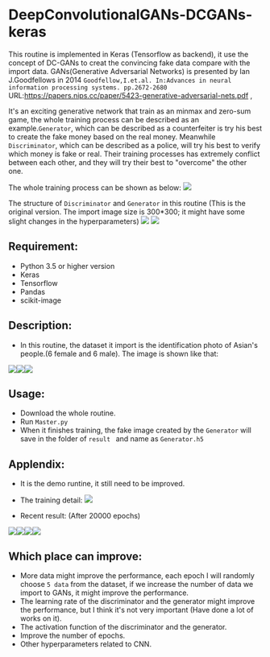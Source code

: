 # DeepConvolutionalGANs-DCGANs-keras
This routine is implemented in Keras (Tensorflow as backend), it use the concept of DC-GANs to creat the convincing fake data compare with the import data. GANs(Generative Adversarial Networks) is presented by Ian J.Goodfellows in 2014 `Goodfellow,I.et.al. In:Advances in neural information processing systems. pp.2672-2680 ` URL:https://papers.nips.cc/paper/5423-generative-adversarial-nets.pdf , 

It's an exciting generative network that train as an minmax and zero-sum game, the whole training process can be described as an example.`Generator`, which can be described as a counterfeiter is try his best to create the fake money based on the real money. Meanwhile `Discriminator`, which can be described as a police, will try his best to verify which money is fake or real. Their training processes has extremely conflict between each other, and they will try their best to "overcome" the other one.

The whole training process can be shown as below:
![](https://raw.githubusercontent.com/q145492675/DCGANs-DeepConvolutionalGANs-keras/master/image1.png)

The structure of `Discriminator` and `Generator` in this routine (This is the original version. The import image size is 300*300; it might have some slight changes in the hyperparameters)
![](https://raw.githubusercontent.com/q145492675/DCGANs-DeepConvolutionalGANs-keras/master/image2.png)
![](https://raw.githubusercontent.com/q145492675/DCGANs-DeepConvolutionalGANs-keras/master/image3.png)

## Requirement:
* Python 3.5 or higher version
* Keras
* Tensorflow
* Pandas
* scikit-image

## Description:
* In this routine, the dataset it import is the identification photo of Asian's people.(6 female and 6 male). The image is shown like that:

![](https://raw.githubusercontent.com/q145492675/DCGANs-DeepConvolutionalGANs-keras/master/DCGANs-DeepConvolutionalGANs-keras-master/DCGANs_keras/GANs_dataset/girl_11.jpg)![](https://raw.githubusercontent.com/q145492675/DCGANs-DeepConvolutionalGANs-keras/master/DCGANs-DeepConvolutionalGANs-keras-master/DCGANs_keras/GANs_dataset/girl_7.jpg)![](https://raw.githubusercontent.com/q145492675/DCGANs-DeepConvolutionalGANs-keras/master/DCGANs-DeepConvolutionalGANs-keras-master/DCGANs_keras/GANs_dataset/man_2.jpg)



## Usage:
* Download the whole routine.
* Run `Master.py` 
* When it finishes training, the fake image created by the `Generator` will save in the folder of `result ` and name as `Generator.h5`


## Applendix:
* It is the demo runtine, it still need to be improved.

* The training detail:
![](https://raw.githubusercontent.com/q145492675/DCGANs-DeepConvolutionalGANs-keras/master/DCGANs-DeepConvolutionalGANs-keras-master/DCGANs_keras/training_detail.png)

* Recent result: (After 20000 epochs)

![](https://raw.githubusercontent.com/q145492675/DCGANs-DeepConvolutionalGANs-keras/master/DCGANs-DeepConvolutionalGANs-keras-master/DCGANs_keras/result/predict/_1.jpg)![](https://raw.githubusercontent.com/q145492675/DCGANs-DeepConvolutionalGANs-keras/master/DCGANs-DeepConvolutionalGANs-keras-master/DCGANs_keras/result/predict/_4.jpg)![](https://raw.githubusercontent.com/q145492675/DCGANs-DeepConvolutionalGANs-keras/master/DCGANs-DeepConvolutionalGANs-keras-master/DCGANs_keras/result/predict/_8.jpg)![](https://raw.githubusercontent.com/q145492675/DCGANs-DeepConvolutionalGANs-keras/master/DCGANs-DeepConvolutionalGANs-keras-master/DCGANs_keras/result/predict/_5.jpg)

## Which place can improve:
* More data might improve the performance, each epoch I will randomly choose `5 data` from the dataset, if we increase the number of data we import to GANs, it might improve the performance.
* The learning rate of the discriminator and the generator might improve the performance, but I think it's not very important (Have done a lot of works on it).
* The activation function of the discriminator and the generator.
* Improve the number of epochs.
* Other hyperparameters related to CNN.
